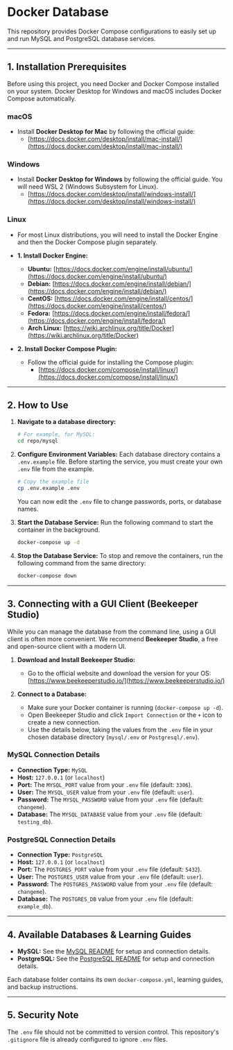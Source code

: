 # Docker Database

This repository provides Docker Compose configurations to easily set up and run MySQL and PostgreSQL database services.

---

## 1. Installation Prerequisites

Before using this project, you need Docker and Docker Compose installed on your system. Docker Desktop for Windows and macOS includes Docker Compose automatically.

### macOS
- Install **Docker Desktop for Mac** by following the official guide:
  - [https://docs.docker.com/desktop/install/mac-install/](https://docs.docker.com/desktop/install/mac-install/)

### Windows
- Install **Docker Desktop for Windows** by following the official guide. You will need WSL 2 (Windows Subsystem for Linux).
  - [https://docs.docker.com/desktop/install/windows-install/](https://docs.docker.com/desktop/install/windows-install/)

### Linux
- For most Linux distributions, you will need to install the Docker Engine and then the Docker Compose plugin separately.

- **1. Install Docker Engine:**
  - **Ubuntu:** [https://docs.docker.com/engine/install/ubuntu/](https://docs.docker.com/engine/install/ubuntu/)
  - **Debian:** [https://docs.docker.com/engine/install/debian/](https://docs.docker.com/engine/install/debian/)
  - **CentOS:** [https://docs.docker.com/engine/install/centos/](https://docs.docker.com/engine/install/centos/)
  - **Fedora:** [https://docs.docker.com/engine/install/fedora/](https://docs.docker.com/engine/install/fedora/)
  - **Arch Linux:** [https://wiki.archlinux.org/title/Docker](https://wiki.archlinux.org/title/Docker)

- **2. Install Docker Compose Plugin:**
  - Follow the official guide for installing the Compose plugin:
    - [https://docs.docker.com/compose/install/linux/](https://docs.docker.com/compose/install/linux/)

---

## 2. How to Use

1.  **Navigate to a database directory:**
    ```bash
    # For example, for MySQL:
    cd repo/mysql
    ```

2.  **Configure Environment Variables:**
    Each database directory contains a `.env.example` file. Before starting the service, you must create your own `.env` file from the example.
    ```bash
    # Copy the example file
    cp .env.example .env
    ```
    You can now edit the `.env` file to change passwords, ports, or database names.

3.  **Start the Database Service:**
    Run the following command to start the container in the background.
    ```bash
    docker-compose up -d
    ```

4.  **Stop the Database Service:**
    To stop and remove the containers, run the following command from the same directory:
    ```bash
    docker-compose down
    ```

---

## 3. Connecting with a GUI Client (Beekeeper Studio)

While you can manage the database from the command line, using a GUI client is often more convenient. We recommend **Beekeeper Studio**, a free and open-source client with a modern UI.

1.  **Download and Install Beekeeper Studio:**
    - Go to the official website and download the version for your OS: [https://www.beekeeperstudio.io/](https://www.beekeeperstudio.io/)

2.  **Connect to a Database:**
    - Make sure your Docker container is running (`docker-compose up -d`).
    - Open Beekeeper Studio and click `Import Connection` or the `+` icon to create a new connection.
    - Use the details below, taking the values from the `.env` file in your chosen database directory (`mysql/.env` or `Postgresql/.env`).


### MySQL Connection Details
- **Connection Type:** `MySQL`
- **Host:** `127.0.0.1` (or `localhost`)
- **Port:** The `MYSQL_PORT` value from your `.env` file (default: `3306`).
- **User:** The `MYSQL_USER` value from your `.env` file (default: `user`).
- **Password:** The `MYSQL_PASSWORD` value from your `.env` file (default: `changeme`).
- **Database:** The `MYSQL_DATABASE` value from your `.env` file (default: `testing_db`).

### PostgreSQL Connection Details
- **Connection Type:** `PostgreSQL`
- **Host:** `127.0.0.1` (or `localhost`)
- **Port:** The `POSTGRES_PORT` value from your `.env` file (default: `5432`).
- **User:** The `POSTGRES_USER` value from your `.env` file (default: `user`).
- **Password:** The `POSTGRES_PASSWORD` value from your `.env` file (default: `changeme`).
- **Database:** The `POSTGRES_DB` value from your `.env` file (default: `example_db`).

---

## 4. Available Databases & Learning Guides

- **MySQL:** See the [MySQL README](./mysql/README.md) for setup and connection details.
- **PostgreSQL:** See the [PostgreSQL README](./Postgresql/README.md) for setup and connection details.

Each database folder contains its own `docker-compose.yml`, learning guides, and backup instructions.

---

## 5. Security Note

The `.env` file should not be committed to version control. This repository's `.gitignore` file is already configured to ignore `.env` files.
